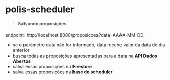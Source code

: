 # polis-scheduler

> #### Salvando proposições

endpoint: http://localhost:8080/proposicoes?data=AAAA-MM-DD
- se o parâmetro data não for informado, data recebe valor da data do dia anterior
- busca todas as  proposições apresentadas para a data na **API Dados Abertos**
- salva essas proposições no **Firestore**
- salva essas proposições na **base do scheduler**
